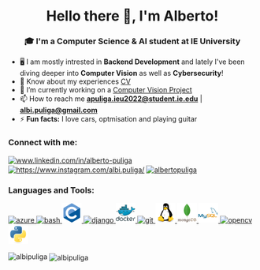 <h1 align="center">Hello there 👋, I'm Alberto!</h1>
<h3 align="center">🎓 I'm a Computer Science & AI student at IE University</h3>

- 🖥️ I am mostly intrested in **Backend Development** and lately I've been diving deeper into **Computer Vision** as well as **Cybersecurity**!
- 📄 Know about my experiences [CV](https://drive.google.com/file/d/1GE5uhIz8NHuZkfZRbSz1u6WvJ_kVozTs/view?usp=share_link)
- 🔭 I’m currently working on a [Computer Vision Project](https://github.com/IERoboticsClub/VictorIA)
- 📫 How to reach me **apuliga.ieu2022@student.ie.edu** | **albi.puliga@gmail.com**
- ⚡ **Fun facts:** I love cars, optmisation and playing guitar
  
<h3 align="left">Connect with me:</h3>
<p align="left">
<a href="https://linkedin.com/in/www.linkedin.com/in/alberto-puliga" target="blank"><img align="center" src="https://raw.githubusercontent.com/rahuldkjain/github-profile-readme-generator/master/src/images/icons/Social/linked-in-alt.svg" alt="www.linkedin.com/in/alberto-puliga" height="30" width="40" /></a>
<a href="https://instagram.com/https://www.instagram.com/albi.puliga/" target="blank"><img align="center" src="https://raw.githubusercontent.com/rahuldkjain/github-profile-readme-generator/master/src/images/icons/Social/instagram.svg" alt="https://www.instagram.com/albi.puliga/" height="30" width="40" /></a>
<a href="https://www.leetcode.com/albertopuliga" target="blank"><img align="center" src="https://raw.githubusercontent.com/rahuldkjain/github-profile-readme-generator/master/src/images/icons/Social/leet-code.svg" alt="albertopuliga" height="30" width="40" /></a>
</p>

<h3 align="left">Languages and Tools:</h3>
<p align="left"> <a href="https://azure.microsoft.com/en-in/" target="_blank" rel="noreferrer"> <img src="https://www.vectorlogo.zone/logos/microsoft_azure/microsoft_azure-icon.svg" alt="azure" width="40" height="40"/> </a> <a href="https://www.gnu.org/software/bash/" target="_blank" rel="noreferrer"> <img src="https://www.vectorlogo.zone/logos/gnu_bash/gnu_bash-icon.svg" alt="bash" width="40" height="40"/> </a> <a href="https://www.cprogramming.com/" target="_blank" rel="noreferrer"> <img src="https://raw.githubusercontent.com/devicons/devicon/master/icons/c/c-original.svg" alt="c" width="40" height="40"/> </a> <a href="https://www.djangoproject.com/" target="_blank" rel="noreferrer"> <img src="https://cdn.worldvectorlogo.com/logos/django.svg" alt="django" width="40" height="40"/> </a> <a href="https://www.docker.com/" target="_blank" rel="noreferrer"> <img src="https://raw.githubusercontent.com/devicons/devicon/master/icons/docker/docker-original-wordmark.svg" alt="docker" width="40" height="40"/> </a> <a href="https://git-scm.com/" target="_blank" rel="noreferrer"> <img src="https://www.vectorlogo.zone/logos/git-scm/git-scm-icon.svg" alt="git" width="40" height="40"/> </a> <a href="https://www.linux.org/" target="_blank" rel="noreferrer"> <img src="https://raw.githubusercontent.com/devicons/devicon/master/icons/linux/linux-original.svg" alt="linux" width="40" height="40"/> </a> <a href="https://www.mongodb.com/" target="_blank" rel="noreferrer"> <img src="https://raw.githubusercontent.com/devicons/devicon/master/icons/mongodb/mongodb-original-wordmark.svg" alt="mongodb" width="40" height="40"/> </a> <a href="https://www.mysql.com/" target="_blank" rel="noreferrer"> <img src="https://raw.githubusercontent.com/devicons/devicon/master/icons/mysql/mysql-original-wordmark.svg" alt="mysql" width="40" height="40"/> </a> <a href="https://opencv.org/" target="_blank" rel="noreferrer"> <img src="https://www.vectorlogo.zone/logos/opencv/opencv-icon.svg" alt="opencv" width="40" height="40"/> </a> <a href="https://www.python.org" target="_blank" rel="noreferrer"> <img src="https://raw.githubusercontent.com/devicons/devicon/master/icons/python/python-original.svg" alt="python" width="40" height="40"/> </a> </p>

<p><img align="left" src="https://github-readme-stats.vercel.app/api/top-langs?username=albipuliga&show_icons=true&locale=en&layout=compact" alt="albipuliga" /></p>

<p>&nbsp;<img align="center" src="https://github-readme-stats.vercel.app/api?username=albipuliga&show_icons=true&locale=en" alt="albipuliga" /></p>
